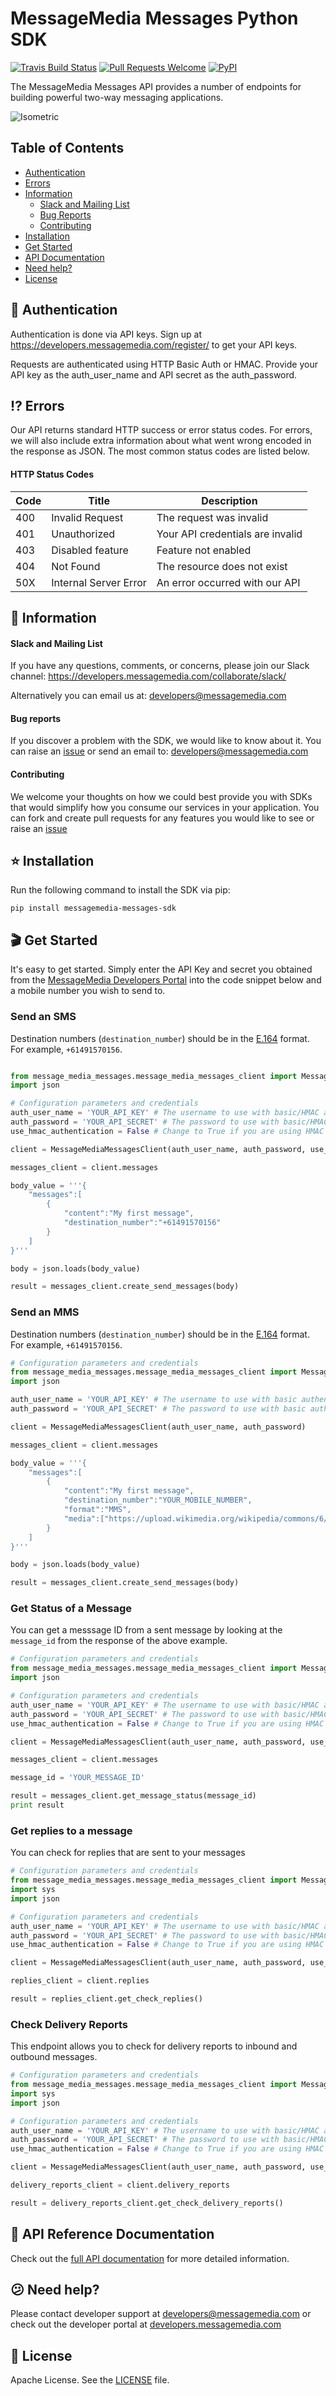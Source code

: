 # MessageMedia Messages Python SDK
[![Travis Build Status](https://api.travis-ci.org/messagemedia/messages-python-sdk.svg?branch=master)](https://travis-ci.org/messagemedia/messages-python-sdk)
[![Pull Requests Welcome](https://img.shields.io/badge/PRs-welcome-brightgreen.svg?style=flat)](http://makeapullrequest.com)
[![PyPI](https://badge.fury.io/py/messagemedia-messages-sdk.svg)](https://pypi.python.org/pypi/messagemedia-messages-sdk)

The MessageMedia Messages API provides a number of endpoints for building powerful two-way messaging applications.

![Isometric](https://i.imgur.com/jJeHwf5.png)

## Table of Contents
* [Authentication](#closed_lock_with_key-authentication)
* [Errors](#interrobang-errors)
* [Information](#newspaper-information)
  * [Slack and Mailing List](#slack-and-mailing-list)
  * [Bug Reports](#bug-reports)
  * [Contributing](#contributing)
* [Installation](#star-installation)
* [Get Started](#clapper-get-started)
* [API Documentation](#closed_book-api-documentation)
* [Need help?](#confused-need-help)
* [License](#page_with_curl-license)

## :closed_lock_with_key: Authentication

Authentication is done via API keys. Sign up at https://developers.messagemedia.com/register/ to get your API keys.

Requests are authenticated using HTTP Basic Auth or HMAC. Provide your API key as the auth_user_name and API secret as the auth_password.

## :interrobang: Errors

Our API returns standard HTTP success or error status codes. For errors, we will also include extra information about what went wrong encoded in the response as JSON. The most common status codes are listed below.

#### HTTP Status Codes

| Code      | Title       | Description |
|-----------|-------------|-------------|
| 400 | Invalid Request | The request was invalid |
| 401 | Unauthorized | Your API credentials are invalid |
| 403 | Disabled feature | Feature not enabled |
| 404 | Not Found |	The resource does not exist |
| 50X | Internal Server Error | An error occurred with our API |

## :newspaper: Information

#### Slack and Mailing List

If you have any questions, comments, or concerns, please join our Slack channel:
https://developers.messagemedia.com/collaborate/slack/

Alternatively you can email us at:
developers@messagemedia.com

#### Bug reports

If you discover a problem with the SDK, we would like to know about it. You can raise an [issue](https://github.com/messagemedia/signingkeys-nodejs-sdk/issues) or send an email to: developers@messagemedia.com

#### Contributing

We welcome your thoughts on how we could best provide you with SDKs that would simplify how you consume our services in your application. You can fork and create pull requests for any features you would like to see or raise an [issue](https://github.com/messagemedia/signingkeys-nodejs-sdk/issues)

## :star: Installation
Run the following command to install the SDK via pip:
```
pip install messagemedia-messages-sdk
```

## :clapper: Get Started
It's easy to get started. Simply enter the API Key and secret you obtained from the [MessageMedia Developers Portal](https://developers.messagemedia.com) into the code snippet below and a mobile number you wish to send to.

### Send an SMS
Destination numbers (`destination_number`) should be in the [E.164](http://en.wikipedia.org/wiki/E.164) format. For example, `+61491570156`.
```python

from message_media_messages.message_media_messages_client import MessageMediaMessagesClient
import json

# Configuration parameters and credentials
auth_user_name = 'YOUR_API_KEY' # The username to use with basic/HMAC authentication
auth_password = 'YOUR_API_SECRET' # The password to use with basic/HMAC authentication
use_hmac_authentication = False # Change to True if you are using HMAC keys

client = MessageMediaMessagesClient(auth_user_name, auth_password, use_hmac_authentication)

messages_client = client.messages

body_value = '''{
    "messages":[
        {
            "content":"My first message",
            "destination_number":"+61491570156"
        }
    ]
}'''

body = json.loads(body_value)

result = messages_client.create_send_messages(body)
```

### Send an MMS
Destination numbers (`destination_number`) should be in the [E.164](http://en.wikipedia.org/wiki/E.164) format. For example, `+61491570156`.
```python
# Configuration parameters and credentials
from message_media_messages.message_media_messages_client import MessageMediaMessagesClient
import json

auth_user_name = 'YOUR_API_KEY' # The username to use with basic authentication
auth_password = 'YOUR_API_SECRET' # The password to use with basic authentication

client = MessageMediaMessagesClient(auth_user_name, auth_password)

messages_client = client.messages

body_value = '''{
    "messages":[
        {
            "content":"My first message",
            "destination_number":"YOUR_MOBILE_NUMBER",
            "format":"MMS",
            "media":["https://upload.wikimedia.org/wikipedia/commons/6/6a/L80385-flash-superhero-logo-1544.png"]
        }
    ]
}'''

body = json.loads(body_value)

result = messages_client.create_send_messages(body)
```

### Get Status of a Message
You can get a messsage ID from a sent message by looking at the `message_id` from the response of the above example.
```python
# Configuration parameters and credentials
from message_media_messages.message_media_messages_client import MessageMediaMessagesClient
import json

# Configuration parameters and credentials
auth_user_name = 'YOUR_API_KEY' # The username to use with basic/HMAC authentication
auth_password = 'YOUR_API_SECRET' # The password to use with basic/HMAC authentication
use_hmac_authentication = False # Change to True if you are using HMAC keys

client = MessageMediaMessagesClient(auth_user_name, auth_password, use_hmac_authentication)

messages_client = client.messages

message_id = 'YOUR_MESSAGE_ID'

result = messages_client.get_message_status(message_id)
print result
```

### Get replies to a message
You can check for replies that are sent to your messages
```python
# Configuration parameters and credentials
from message_media_messages.message_media_messages_client import MessageMediaMessagesClient
import sys
import json

# Configuration parameters and credentials
auth_user_name = 'YOUR_API_KEY' # The username to use with basic/HMAC authentication
auth_password = 'YOUR_API_SECRET' # The password to use with basic/HMAC authentication
use_hmac_authentication = False # Change to True if you are using HMAC keys

client = MessageMediaMessagesClient(auth_user_name, auth_password, use_hmac_authentication)

replies_client = client.replies

result = replies_client.get_check_replies()
```

### Check Delivery Reports
This endpoint allows you to check for delivery reports to inbound and outbound messages.
```python
# Configuration parameters and credentials
from message_media_messages.message_media_messages_client import MessageMediaMessagesClient
import sys
import json

# Configuration parameters and credentials
auth_user_name = 'YOUR_API_KEY' # The username to use with basic/HMAC authentication
auth_password = 'YOUR_API_SECRET' # The password to use with basic/HMAC authentication
use_hmac_authentication = False # Change to True if you are using HMAC keys

client = MessageMediaMessagesClient(auth_user_name, auth_password, use_hmac_authentication)

delivery_reports_client = client.delivery_reports

result = delivery_reports_client.get_check_delivery_reports()
```

## :closed_book: API Reference Documentation
Check out the [full API documentation](https://developers.messagemedia.com/code/messages-api-documentation/) for more detailed information.

## :confused: Need help?
Please contact developer support at developers@messagemedia.com or check out the developer portal at [developers.messagemedia.com](https://developers.messagemedia.com/)

## :page_with_curl: License
Apache License. See the [LICENSE](LICENSE) file.
